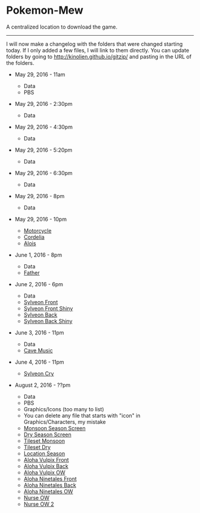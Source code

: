 # Pokemon-Mew
A centralized location to download the game.

* * *

I will now make a changelog with the folders that were changed starting today. If I only added a few files, I will link to them directly. You can update folders by going to http://kinolien.github.io/gitzip/ and pasting in the URL of the folders.

* May 29, 2016 - 11am
  * Data
  * PBS

* May 29, 2016 - 2:30pm
  * Data

* May 29, 2016 - 4:30pm
  * Data

* May 29, 2016 - 5:20pm
  * Data

* May 29, 2016 - 6:30pm
  * Data

* May 29, 2016 - 8pm
  * Data

* May 29, 2016 - 10pm
  * [Motorcycle](https://github.com/Vendily/Pokemon-Mew/blob/master/Graphics/Characters/BW169.png)
  * [Cordelia](https://github.com/Vendily/Pokemon-Mew/blob/master/Graphics/Characters/BW168.png)
  * [Alois](https://github.com/Vendily/Pokemon-Mew/blob/master/Graphics/Characters/BW167.png)
* June 1, 2016 - 8pm
  * Data
  * [Father](https://github.com/Vendily/Pokemon-Mew/blob/master/Graphics/Characters/BW170.png)

* June 2, 2016 - 6pm
  * Data
  * [Sylveon Front](https://github.com/Vendily/Pokemon-Mew/blob/master/Graphics/Battlers/Front/650.png)
  * [Sylveon Front Shiny](https://github.com/Vendily/Pokemon-Mew/blob/master/Graphics/Battlers/FrontShiny/650s.png)
  * [Sylveon Back](https://github.com/Vendily/Pokemon-Mew/blob/master/Graphics/Battlers/Back/650b.png)
  * [Sylveon Back Shiny](https://github.com/Vendily/Pokemon-Mew/blob/master/Graphics/Battlers/BackShiny/650sb.png)

* June 3, 2016 - 11pm
  * Data
  * [Cave Music](https://raw.githubusercontent.com/Vendily/Pokemon-Mew/master/Audio/BGM/cave_1.mp3)

* June 4, 2016 - 11pm
  * [Sylveon Cry](https://raw.githubusercontent.com/Vendily/Pokemon-Mew/master/Audio/SE/Cries/650Cry.wav)

* August 2, 2016 - ??pm
  * Data
  * PBS
  * Graphics/Icons (too many to list)
  * You can delete any file that starts with "icon" in Graphics/Characters, my mistake
  * [Monsoon Season Screen](https://github.com/Vendily/Pokemon-Mew/blob/master/Graphics/Pictures/season_monsoon.png)
  * [Dry Season Screen](https://github.com/Vendily/Pokemon-Mew/blob/master/Graphics/Pictures/season_dry.png)
  * [Tileset Monsoon](https://github.com/Vendily/Pokemon-Mew/blob/master/Graphics/Tilesets/Outdoor_monsoon.png)
  * [Tileset Dry](https://github.com/Vendily/Pokemon-Mew/blob/master/Graphics/Tilesets/Outdoor_dry.png)
  * [Location Season](https://github.com/Vendily/Pokemon-Mew/blob/master/Graphics/Pictures/locationseason.png)
  * [Aloha Vulpix Front](https://github.com/Vendily/Pokemon-Mew/blob/master/Graphics/Battlers/Front/037_1.png)
  * [Aloha Vulpix Back](https://github.com/Vendily/Pokemon-Mew/blob/master/Graphics/Battlers/Back/037b_1.png)
  * [Aloha Vulpix OW](https://github.com/Vendily/Pokemon-Mew/blob/master/Graphics/Characters/037_1.png)
  * [Aloha Ninetales Front](https://github.com/Vendily/Pokemon-Mew/blob/master/Graphics/Battlers/Front/038_1.png)
  * [Aloha Ninetales Back](https://github.com/Vendily/Pokemon-Mew/blob/master/Graphics/Battlers/Back/038b_1.png)
  * [Aloha Ninetales OW](https://github.com/Vendily/Pokemon-Mew/blob/master/Graphics/Characters/038_1.png)
  * [Nurse OW](https://github.com/Vendily/Pokemon-Mew/blob/master/Graphics/Characters/BW071.png)
  * [Nurse OW 2](https://github.com/Vendily/Pokemon-Mew/blob/master/Graphics/Characters/BW071a.png)
